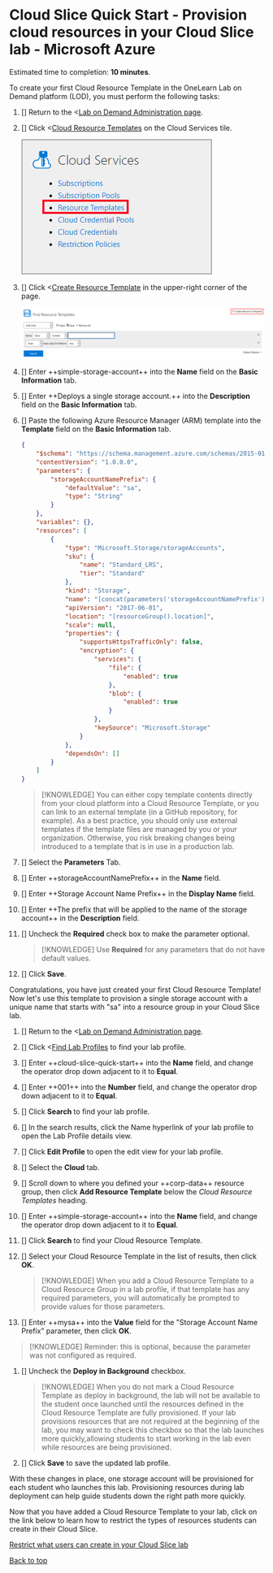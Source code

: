 # Cloud Slice Quick Start - Provision cloud resources in your Cloud Slice lab - Microsoft Azure

Estimated time to completion: **10 minutes**.

To create your first Cloud Resource Template in the OneLearn Lab on Demand platform (LOD), you must perform the following tasks:

1. [] Return to the <[Lab on Demand Administration page](/Admin).

1. [] Click <[Cloud Resource Templates](/CloudTemplate) on the Cloud Services tile.

   ![Cloud Resource Templates](images/lod-open-cloud-resource-templates.png)

1. [] Click <[Create Resource Template](/CloudTemplate/Create) in the upper-right corner of the page.

   ![Create Cloud Resource Template](images/lod-create-cloud-resource-template.png)

1. [] Enter ++simple-storage-account++ into the **Name** field on the **Basic Information** tab.

1. [] Enter ++Deploys a single storage account.++ into the **Description** field on the **Basic Information** tab.

1. [] Paste the following Azure Resource Manager (ARM) template into the **Template** field on the **Basic Information** tab.

    ```json
    {
        "$schema": "https://schema.management.azure.com/schemas/2015-01-01/deploymentTemplate.json#",
        "contentVersion": "1.0.0.0",
        "parameters": {
            "storageAccountNamePrefix": {
                "defaultValue": "sa",
                "type": "String"
            }
        },
        "variables": {},
        "resources": [
            {
                "type": "Microsoft.Storage/storageAccounts",
                "sku": {
                    "name": "Standard_LRS",
                    "tier": "Standard"
                },
                "kind": "Storage",
                "name": "[concat(parameters('storageAccountNamePrefix'), uniqueString(resourceGroup().id))]",
                "apiVersion": "2017-06-01",
                "location": "[resourceGroup().location]",
                "scale": null,
                "properties": {
                    "supportsHttpsTrafficOnly": false,
                    "encryption": {
                        "services": {
                            "file": {
                                "enabled": true
                            },
                            "blob": {
                                "enabled": true
                            }
                        },
                        "keySource": "Microsoft.Storage"
                    }
                },
                "dependsOn": []
            }
        ]
    }    
    ```

    > [!KNOWLEDGE] You can either copy template contents directly from your cloud platform into a Cloud Resource Template, or you can link to an external template (in a GitHub repository, for example). As a best practice, you should only use external templates if the template files are managed by you or your organization. Otherwise, you risk breaking changes being introduced to a template that is in use in a production lab.

1. [] Select the **Parameters** Tab.

1. [] Enter ++storageAccountNamePrefix++ in the **Name** field.

1. [] Enter ++Storage Account Name Prefix++ in the **Display Name** field.

1. [] Enter ++The prefix that will be applied to the name of the storage account++ in the **Description** field.

1. [] Uncheck the **Required** check box to make the parameter optional.

    > [!KNOWLEDGE] Use **Required** for any parameters that do not have default values.

1. [] Click **Save**.

Congratulations, you have just created your first Cloud Resource Template! Now let's use this template to provision a single storage account with a unique name that starts with "sa" into a resource group in your Cloud Slice lab.

1. [] Return to the <[Lab on Demand Administration page](/Admin).

1. [] Click <[Find Lab Profiles](/LabProfile) to find your lab profile.

1. [] Enter ++cloud-slice-quick-start++ into the **Name** field, and change the operator drop down adjacent to it to **Equal**.

1. [] Enter ++001++ into the **Number** field, and change the operator drop down adjacent to it to **Equal**.

1. [] Click **Search** to find your lab profile.

1. [] In the search results, click the Name hyperlink of your lab profile to open the Lab Profile details view.

1. [] Click **Edit Profile** to open the edit view for your lab profile.

1. [] Select the **Cloud** tab.

1. [] Scroll down to where you defined your ++corp-data++ resource group, then click **Add Resource Template** below the _Cloud Resource Templates_ heading.

1. [] Enter ++simple-storage-account++ into the **Name** field, and change the operator drop down adjacent to it to **Equal**.

1. [] Click **Search** to find your Cloud Resource Template.

1. [] Select your Cloud Resource Template in the list of results, then click **OK**.

    > [!KNOWLEDGE] When you add a Cloud Resource Template to a Cloud Resource Group in a lab profile, if that template has any required parameters, you will automatically be prompted to provide values for those parameters. 

1. [] Enter ++mysa++ into the **Value** field for the "Storage Account Name Prefix" parameter, then click **OK**.

  > [!KNOWLEDGE] Reminder: this is optional, because the parameter was not configured as required.

1. [] Uncheck the **Deploy in Background** checkbox.

    > [!KNOWLEDGE] When you do not mark a Cloud Resource Template as deploy in background, the lab will not be available to the student once launched until the resources defined in the Cloud Resource Template are fully provisioned. If your lab provisions resources that are not required at the beginning of the lab, you may want to check this checkbox so that the lab launches more quickly,allowing students to start working in the lab even while resources are being provisioned.

1. [] Click **Save** to save the updated lab profile.

With these changes in place, one storage account will be provisioned for each student who launches this lab. Provisioning resources during lab deployment can help guide students down the right path more quickly.

Now that you have added a Cloud Resource Template to your lab, click on the link below to learn how to restrict the types of resources students can create in their Cloud Slice.

[Restrict what users can create in your Cloud Slice lab](restriction-policies.md)

[Back to top][back-to-top]

[back-to-top]: #cloud-slice-quick-start---provision-cloud-resources-in-your-cloud-slice-lab-microsoft-azure "Return to the top of the document"
